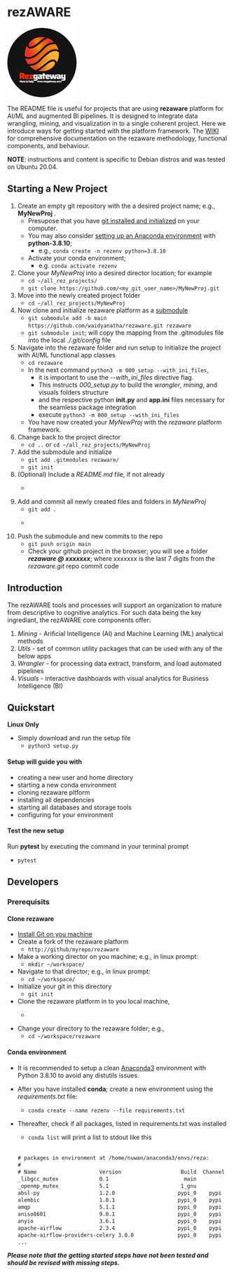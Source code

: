 # rezAWARE

![Reservation Gateway](./img/rezgate_logo.png?raw=true "RezGateway") 

The README file is useful for projects that are using __rezaware__ platform for AI/ML and augmented BI pipelines. It is designed to integrate data wrangling, mining, and visualization in to a single coherent project. Here we introduce ways for getting started with the platform framework. The [WIKI](/wiki) for comprehensive documentation on the rezaware methodology, functional components, and behaviour.

__NOTE__: instructions and content is specific to Debian distros and was tested on Ubuntu 20.04.

## Starting a New Project
1. Create an empty git repository with the a desired project name; e.g., __MyNewProj__ . 
   * Presupose that you have [git installed and initialized](https://phoenixnap.com/kb/how-to-install-git-on-ubuntu) on your computer.
   * You may also consider [setting up an Anaconda environment](https://salishsea-meopar-docs.readthedocs.io/en/latest/work_env/python3_conda_environment.html) with __python-3.8.10__; 
      - e.g., ```conda create -n rezenv python=3.8.10```
   * Activate your conda environment;
      - e.g. ```conda activate rezenv```
3. Clone your _MyNewProj_ into a desired director location; for example
   * ```cd ~/all_rez_projects/```
   * ```git clone https://github.com/<my_git_user_name>/MyNewProj.git```
4. Move into the newly created project folder
   * ```cd ~/all_rez_projects/MyNewProj```
5. Now clone and initialize rezaware platform as a [submodule](https://github.blog/2016-02-01-working-with-submodules/)
   * ```git submodule add -b main https://github.com/waidyanatha/rezaware.git rezaware```
   * ```git submodule init```; will copy the mapping from the .gitmodules file into the local _./.git/config_ file
6. Navigate into the rezaware folder and run setup to initialize the project with AI/ML functional app classes
   * ```cd rezaware```
   * In the next command ```python3 -m 000_setup --with_ini_files```, 
      - it is important to use the _--with_ini_files_ directive flag. 
      - This instructs _000_setup.py_ to build the _wrangler_, _mining_, and visuals folders structure
      - and the respective python __init.py__ and __app.ini__ files necessary for the seamless package integration
      - execute ```python3 -m 000_setup --with_ini_files```
   * You have now created your _MyNewProj_ with the _rezaware_ platform framework.
1. Change back to the project director
   * ```cd ..``` or ```cd ~/all_rez_projects/MyNewProj```
1. Add the submodule and initialize
   * ```git add .gitmodules rezaware/```
   * ```git init```
1. (Optional) Include a _README.md_ file, if not already
   * ```echo "# Welcome to MyNewProj" >> README.md
1. Add and commit all newly created files and folders in _MyNewProj_
   * ```git add .```
   * ```git commit -m "added rezaware submudle and setup project"
1. Push the submodule and new commits to the repo
   * ```git push origin main```
   * Check your github project in the browser; you will see a folder ___rezaware @ xxxxxxx___; where xxxxxxx is the last 7 digits from the _rezaware.git_ repo commit code 

## Introduction

The rezAWARE tools and processes will support an organization to mature from descriptive to cognitive analytics. For such data being the key ingrediant, the rezAWARE core components offer:
1. _Mining_ - Arificial Intelligence (AI) and Machine Learning (ML) analytical methods
1. _Utils_ - set of common utility packages that can be used with any of the below apps
1. _Wrangler_ - for processing data extract, transform, and load automated pipelines
1. _Visuals_ - interactive dashboards with visual analytics for Business Intelligence (BI)

## Quickstart
__Linux Only__
* Simply download and run the setup file
   * ```python3 setup.py```

#### Setup will guide you with
* creating a new user and home directory
* starting a new conda environment
* cloning rezaware pltform
* installing all dependencies
* starting all databases and storage tools
* configuring for your environment

#### Test the new setup
Run __pytest__ by executing the command in your terminal prompt
* ```pytest```


## Developers

### Prerequisits

#### Clone rezaware
* [Install Git on you machine](https://git-scm.com/book/en/v2/Getting-Started-Installing-Git)
* Create a fork of the rezaware platform
   * ```http://github/myrepo/rezaware```
* Make a working director on you machine; e.g., in linux prompt:
   * ```mkdir ~/workspace/```
* Navigate to that director; e.g., in linux prompt: 
   * ```cd ~/workspace/```
* Initialize your git in this directory 
   * ```git init```
* Clone the rezaware platform in to you local machine,
   * ```git clone https://github.com/myrepo/rezaware.git
* Change your directory to the rezaware folder; e.g., 
   * ```cd ~/workspace/rezaware```

#### Conda environment
* It is recommended to setup a clean [Anaconda3](https://www.anaconda.com/) environment with Python 3.8.10 to avoid any distutils issues. 
* After you have installed __conda__; create a new environment using the _requirements.txt_ file:
   * ```conda create --name rezenv --file requirements.txt```
* Thereafter, check if all packages, listed in requirements.txt was installed
   * ```conda list``` will print a list to stdout like this

    ```
    
    # packages in environment at /home/nuwan/anaconda3/envs/reza:
    #
    # Name                    Version                   Build  Channel
    _libgcc_mutex             0.1                        main  
    _openmp_mutex             5.1                       1_gnu  
    absl-py                   1.2.0                    pypi_0    pypi
    alembic                   1.8.1                    pypi_0    pypi
    amqp                      5.1.1                    pypi_0    pypi
    aniso8601                 9.0.1                    pypi_0    pypi
    anyio                     3.6.1                    pypi_0    pypi
    apache-airflow            2.3.4                    pypi_0    pypi
    apache-airflow-providers-celery 3.0.0              pypi_0    pypi
    ...
    
    ```

___Please note that the getting started steps have not been tested and should be revised with missing steps.___

